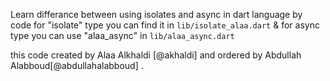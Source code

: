 Learn differance between using isolates and async in dart language by code
for "isolate" type you can find it in `lib/isolate_alaa.dart` & for async type you can use "alaa_async" in `lib/alaa_async.dart`

this code created by Alaa Alkhaldi [@akhaldi] and ordered by Abdullah Alabboud[@abdullahalabboud] .
